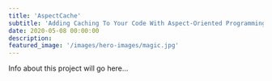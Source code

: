 ```yaml
---
title: 'AspectCache'
subtitle: 'Adding Caching To Your Code With Aspect-Oriented Programming'
date: 2020-05-08 00:00:00
description: 
featured_image: '/images/hero-images/magic.jpg'
---
```

Info about this project will go here...
